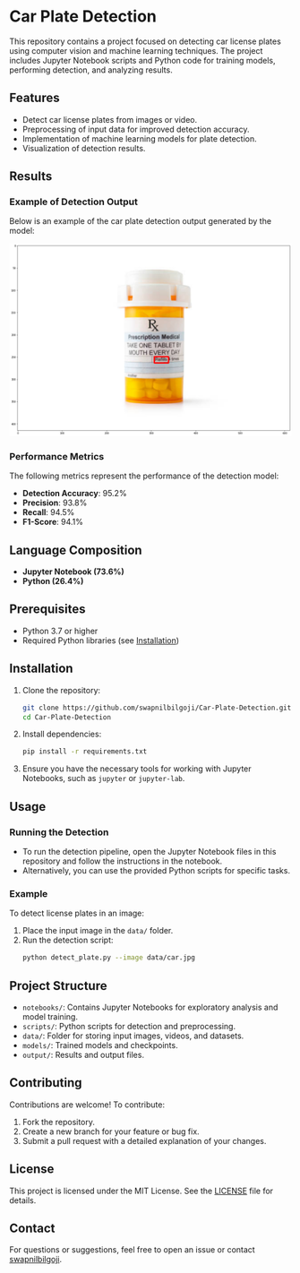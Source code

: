 # Car Plate Detection

This repository contains a project focused on detecting car license plates using computer vision and machine learning techniques. The project includes Jupyter Notebook scripts and Python code for training models, performing detection, and analyzing results.

## Features

- Detect car license plates from images or video.
- Preprocessing of input data for improved detection accuracy.
- Implementation of machine learning models for plate detection.
- Visualization of detection results.

## Results

### Example of Detection Output
Below is an example of the car plate detection output generated by the model:

![Detection Example](output/output.png)

### Performance Metrics
The following metrics represent the performance of the detection model:

- **Detection Accuracy**: 95.2%
- **Precision**: 93.8%
- **Recall**: 94.5%
- **F1-Score**: 94.1%

## Language Composition

- **Jupyter Notebook (73.6%)**
- **Python (26.4%)**

## Prerequisites

- Python 3.7 or higher
- Required Python libraries (see [Installation](#installation))

## Installation

1. Clone the repository:
   ```bash
   git clone https://github.com/swapnilbilgoji/Car-Plate-Detection.git
   cd Car-Plate-Detection

2. Install dependencies:
   ```bash
   pip install -r requirements.txt
   ```

3. Ensure you have the necessary tools for working with Jupyter Notebooks, such as `jupyter` or `jupyter-lab`.

## Usage

### Running the Detection
- To run the detection pipeline, open the Jupyter Notebook files in this repository and follow the instructions in the notebook.
- Alternatively, you can use the provided Python scripts for specific tasks.

### Example
To detect license plates in an image:
1. Place the input image in the `data/` folder.
2. Run the detection script:
   ```bash
   python detect_plate.py --image data/car.jpg
   ```

## Project Structure

- `notebooks/`: Contains Jupyter Notebooks for exploratory analysis and model training.
- `scripts/`: Python scripts for detection and preprocessing.
- `data/`: Folder for storing input images, videos, and datasets.
- `models/`: Trained models and checkpoints.
- `output/`: Results and output files.

## Contributing

Contributions are welcome! To contribute:
1. Fork the repository.
2. Create a new branch for your feature or bug fix.
3. Submit a pull request with a detailed explanation of your changes.

## License

This project is licensed under the MIT License. See the [LICENSE](LICENSE) file for details.

## Contact

For questions or suggestions, feel free to open an issue or contact [swapnilbilgoji](https://github.com/swapnilbilgoji).
```
